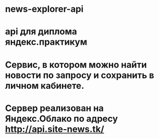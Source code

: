 # news-explorer-api
# api для диплома яндекс.практикум
# Cервис, в котором можно найти новости по запросу и сохранить в личном кабинете.
# Сервер реализован на Яндекс.Облако по адресу http://api.site-news.tk/
